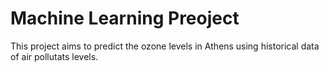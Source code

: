 # Machine Learning Preoject

This project aims to predict the ozone levels in Athens using historical data of air pollutats levels. 

